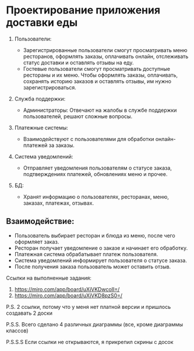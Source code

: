 # Проектирование приложения доставки еды

1. Пользователи:
   * Зарегистрированные пользователи смогут просматривать меню ресторанов, оформлять заказы, оплачивать онлайн, отслеживать статус доставки и оставлять отзывы на еду.
   * Гостевые пользователи смогут просматривать доступные рестораны и их меню. Чтобы оформлять заказы, оплачивать, сохранять историю заказов и оставлять отзывы, им нужно зарегистрироваться.

2. Служба поддержки:
   * Администраторы: Отвечают на жалобы в службе поддержки пользователей, решают сложные вопросы.

3. Платежные системы:
   * Взаимодействуют с пользователями для обработки онлайн-платежей за заказы.

4. Система уведомлений:
   * Отправляет уведомления пользователям о статусе заказа, подтверждениях платежей, обновлениях меню и прочее.

5. БД:
   * Хранят информацию о пользователях, ресторанах, меню, заказах, платежах, отзывах.

## Взаимодействие:
* Пользователь выбирает ресторан и блюда из меню, после чего оформляет заказ.
* Ресторан получает уведомление о заказе и начинает его обработку.
* Платежная система обрабатывает платеж пользователя.
* Система уведомлений информирует пользователя о статусе заказа.
* После получения заказа пользователь может оставить отзыв.

Ссылки на выполненные задания:
1) https://miro.com/app/board/uXjVKDwcoII=/
2) https://miro.com/app/board/uXjVKD8pzS0=/

P.S. 2 ссылки, потому что у меня нет платной версии и пришлось создавать 2 доски

P.S.S. Всего сделано 4 различных диаграммы (все, кроме диаграммы классов)

P.S.S.S Если ссылки не открываются, я прикрепил скрины с досок
